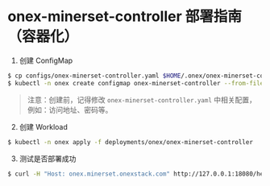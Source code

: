 # onex-minerset-controller 部署指南（容器化）

1. 创建 ConfigMap

```bash
$ cp configs/onex-minerset-controller.yaml $HOME/.onex/onex-minerset-controller.yaml
$ kubectl -n onex create configmap onex-minerset-controller --from-file $HOME/.onex/onex-minerset-controller.yaml
```

> 注意：创建前，记得修改 `onex-minerset-controller.yaml` 中相关配置，例如：访问地址、密码等。

2. 创建 Workload

```bash
$ kubectl -n onex apply -f deployments/onex/onex-minerset-controller
```

3. 测试是否部署成功

```bash
$ curl -H "Host: onex.minerset.onexstack.com" http://127.0.0.1:18080/healthz
```
